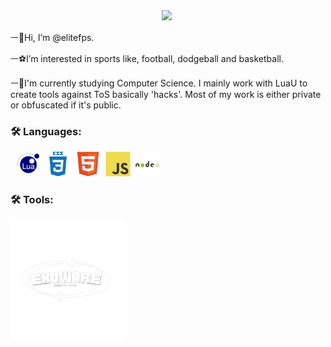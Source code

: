 <div id="header" align="center">
  <img src="https://media.giphy.com/media/scZPhLqaVOM1qG4lT9/giphy.gif" width="120" height="auto"/>
  <img src="https://komarev.com/ghpvc/?username=elitefps&style=flat-square&color=blue" align="center" alt=""/>
</div>




ㅡ👋Hi, I’m @elitefps. 

ㅡ⚽I’m interested in sports like, football, dodgeball and basketball.

ㅡ📌I'm currently studying Computer Science. I mainly work with LuaU to create tools against ToS basically 'hacks'. Most of my work is either private or obfuscated if it's public.



### :hammer_and_wrench: Languages:

<div>
  &nbsp;
  <img src="https://github.com/elitefps/blob/blob/main/R-removebg-preview.png" title="Lua" alt="Lua" width="40" height="40"/>&nbsp;
  <img src="https://github.com/devicons/devicon/blob/master/icons/css3/css3-plain-wordmark.svg"  title="CSS3" alt="CSS" width="40" height="40"/>&nbsp;
  <img src="https://github.com/devicons/devicon/blob/master/icons/html5/html5-original.svg" title="HTML5" alt="HTML" width="40" height="40"/>&nbsp;
  <img src="https://github.com/devicons/devicon/blob/master/icons/javascript/javascript-original.svg" title="JavaScript" alt="JavaScript" width="40" height="40"/>&nbsp;
  <img src="https://github.com/devicons/devicon/blob/master/icons/nodejs/nodejs-original-wordmark.svg" title="NodeJS" alt="NodeJS" width="40" height="40"/>&nbsp;
</div>


### :hammer_and_wrench: Tools:
<div>
  <img src="https://github.com/elitefps/blob/blob/main/Black_And_White_Simple_Y2K_Fashion_Logo__2_-removebg-preview.png"  title="Exoware" alt="Exoware" width="180" height="190"/>&nbsp; 
</div>
